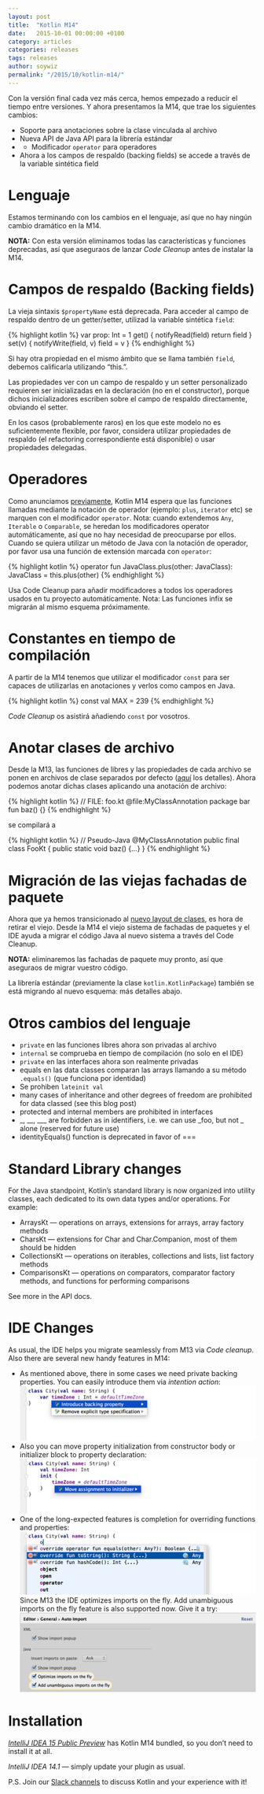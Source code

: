 ```yaml
---
layout: post
title:  "Kotlin M14"
date:   2015-10-01 00:00:00 +0100
category: articles
categories: releases
tags: releases
author: soywiz
permalink: "/2015/10/kotlin-m14/"
---
```


Con la versión final cada vez más cerca, hemos empezado a reducir el tiempo entre versiones. Y ahora presentamos la M14, que trae los siguientes cambios:

* Soporte para anotaciones sobre la clase vinculada al archivo
* Nueva API de Java API para la librería estándar
* * Modificador `operator` para operadores
* Ahora a los campos de respaldo (backing fields) se accede a través de la variable sintética field

# Lenguaje
Estamos terminando con los cambios en el lenguaje, así que no hay ningún cambio dramático en la M14.

**NOTA:** Con esta versión eliminamos todas las características y funciones deprecadas,
así que aseguraos de lanzar *Code Cleanup* antes de instalar la M14.

# Campos de respaldo (Backing fields)
La vieja sintaxis `$propertyName` está deprecada. Para acceder al campo de respaldo dentro
de un getter/setter, utilizad la variable sintética `field`:

{% highlight kotlin %}
var prop: Int = 1
    get() {
        notifyRead(field)
        return field
    }
    set(v) {
        notifyWrite(field, v)
        field = v
    }
{% endhighlight %}

Si hay otra propiedad en el mismo ámbito que se llama también `field`, debemos calificarla utilizando “this.”.

Las propiedades ver con un campo de respaldo y un setter personalizado requieren ser inicializadas en la declaración (no en el constructor), porque dichos inicializadores escriben sobre el campo de respaldo directamente, obviando el setter.

En los casos (probablemente raros) en los que este modelo no es suficientemente flexible, por favor, considera utilizar propiedades de respaldo (el refactoring correspondiente está disponible) o usar propiedades delegadas.


# Operadores
Como anunciamos [previamente](http://blog.jetbrains.com/kotlin/2015/09/call-for-feedback-upcoming-changes-in-kotlin/),
Kotlin M14 espera que las funciones llamadas mediante la notación de operador
(ejemplo: `plus`, `iterator` etc) se marquen con el modificador `operator`.
Nota: cuando extendemos `Any`, `Iterable` o `Comparable`, se heredan los modificadores operator
automáticamente, así que no hay necesidad de preocuparse por ellos. Cuando se quiera utilizar
un método de Java con la notación de operador, por favor usa una función de extensión marcada
con `operator`:

{% highlight kotlin %}
operator fun JavaClass.plus(other: JavaClass): JavaClass = this.plus(other)
{% endhighlight %}

Usa Code Cleanup para añadir modificadores a todos los operadores usados en tu proyecto automáticamente.
Nota: Las funciones infix se migrarán al mismo esquema próximamente.


# Constantes en tiempo de compilación

A partir de la M14 tenemos que utilizar el modificador `const` para ser capaces de utilizarlas
en anotaciones y verlos como campos en Java.

{% highlight kotlin %}
const val MAX = 239
{% endhighlight %}

*Code Cleanup* os asistirá añadiendo `const` por vosotros.



# Anotar clases de archivo

Desde la M13, las funciones de libres y las propiedades de cada archivo se ponen en archivos
de clase separados por defecto ([aquí](http://blog.jetbrains.com/kotlin/2015/09/kotlin-m13-is-out/)
los detalles). Ahora podemos anotar dichas clases aplicando una anotación de archivo:

{% highlight kotlin %}
// FILE: foo.kt
@file:MyClassAnnotation
package bar
fun baz() {}
{% endhighlight %}

se compilará a

{% highlight kotlin %}
// Pseudo-Java
@MyClassAnnotation
    public final class FooKt {
    public static void baz() {...}
}
{% endhighlight %}

# Migración de las viejas fachadas de paquete

Ahora que ya hemos transicionado al [nuevo layout de clases](http://blog.jetbrains.com/kotlin/2015/06/improving-java-interop-top-level-functions-and-properties/),
es hora de retirar el viejo. Desde la M14 el viejo sistema de fachadas de paquetes y el IDE ayuda a migrar
el código Java al nuevo sistema a través del Code Cleanup.

**NOTA:** eliminaremos las fachadas de paquete muy pronto, así que aseguraos de migrar vuestro código.

La librería estándar (previamente la clase `kotlin.KotlinPackage`) también se está migrando
al nuevo esquema: más detalles abajo.


# Otros cambios del lenguaje

* `private` en las funciones libres ahora son privadas al archivo
* `internal` se comprueba en tiempo de compilación (no solo en el IDE)
* `private` en las interfaces ahora son realmente privadas
* equals en las data classes comparan las arrays llamando a su método `.equals()` (que funciona por identidad)
* Se prohiben `lateinit val`
* many cases of inheritance and other degrees of freedom are prohibited for data classed (see this blog post)
* protected and internal members are prohibited in interfaces
* _, __, ___ are forbidden as in identifiers, i.e. we can use _foo, but not _ alone (reserved for future use)
* identityEquals() function is deprecated in favor of ===

# Standard Library changes

For the Java standpoint, Kotlin’s standard library is now organized into
utility classes, each dedicated to its own data types and/or operations. For example:

* ArraysKt — operations on arrays, extensions for arrays, array factory methods
* CharsKt — extensions for Char and Char.Companion, most of them should be hidden
* CollectionsKt — operations on iterables, collections and lists, list factory methods
* ComparisonsKt — operations on comparators, comparator factory methods, and functions for performing comparisons

See more in the API docs.

# IDE Changes

As usual, the IDE helps you migrate seamlessly from M13 via *Code cleanup*.
Also there are several new handy features in M14:

* As mentioned above, there in some cases we need private backing properties. You can easily introduce them via *intention action*: ![](/images/m14/bpCover.png)
* Also you can move property initialization from constructor body or initializer block to property declaration: ![](/images/m14/mtdCover.png)
* One of the long-expected features is completion for overriding functions and properties: ![](/images/m14/overrideCover.png)
Since M13 the IDE optimizes imports on the fly. Add unambiguous imports on the fly feature is also supported now. Give it a try: ![](/images/m14/ImportOnTheFly.png)

# Installation

[*IntelliJ IDEA 15 Public Preview*](https://www.jetbrains.com/idea/nextversion/) has Kotlin M14 bundled, so you don’t need to install it at all.

*IntelliJ IDEA 14.1* — simply update your plugin as usual.

P.S. Join our [Slack channels](http://kotlinslackin.herokuapp.com/) to discuss Kotlin and your experience with it!